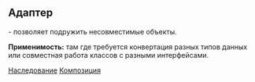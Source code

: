 <h2>Адаптер</h2> - позволяет подружить несовместимые объекты.

**Применимость:** там где требуется конвертация разных типов данных или совместная работа классов с разными интерфейсами.

<a href='https://github.com/isys35/hints/blob/master/patterns/codes/adapter_inheritance.py'>Наследование</a> 
<a href='https://github.com/isys35/hints/blob/master/patterns/codes/adapter_composition.py'>Композиция</a>
